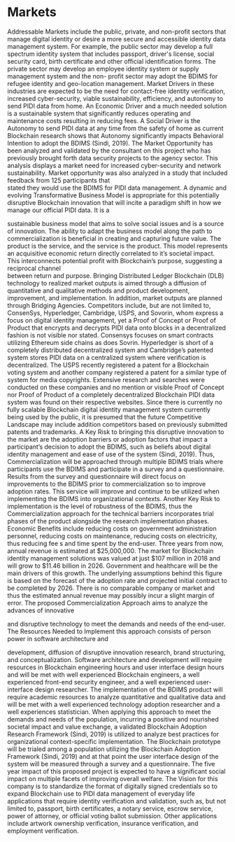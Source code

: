 # Markets

Addressable Markets include the public, private, and non-profit sectors that manage digital identity or desire a more secure and accessible identity data management system. For example, the public sector may develop a full spectrum identity system that includes passport, driver's license, social security card, birth certificate and other official identification forms. The private sector may develop an employee identity system or supply management system and the non- profit sector may adopt the BDIMS for refugee identity and geo-location management. Market Drivers in these industries are expected to be the need for contact-free identity verification, increased cyber-security, viable sustainability, efficiency, and autonomy to send PIDI data from home. An Economic Driver and a much needed solution is a sustainable system that significantly reduces operating and maintenance costs resulting in reducing fees. A Social Driver is the Autonomy to send PIDI data at any time from the safety of home as current Blockchain research shows that Autonomy significantly impacts Behavioral Intention to adopt the BDIMS (Sindi, 2019). The Market Opportunity has been analyzed and validated by the consultant on this project who has previously brought forth data security projects to the agency sector. This analysis displays a market need for increased cyber-security and network sustainability. Market opportunity was also analyzed in a study that included feedback from 125 participants that\
stated they would use the BDIMS for PIDI data management. A dynamic and evolving Transformative Business Model is appropriate for this potentially disruptive Blockchain innovation that will incite a paradigm shift in how we manage our official PIDI data. It is a

sustainable business model that aims to solve social issues and is a source of innovation. The ability to adapt the business model along the path to commercialization is beneficial in creating and capturing future value. The product is the service, and the service is the product. This model represents an acquisitive economic return directly correlated to it’s societal impact. This interconnects potential profit with Blockchain’s purpose, suggesting a reciprocal channel\
between return and purpose. Bringing Distributed Ledger Blockchain (DLB) technology to realized market outputs is aimed through a diffusion of quantitative and qualitative methods and product development, improvement, and implementation. In addition, market outputs are planned through Bridging Agencies. Competitors include, but are not limited to, ConsenSys, Hyperledger, Cambridge, USPS, and Sovorin, whom express a focus on digital identity management, yet a Proof of Concept or Proof of Product that encrypts and decrypts PIDI data onto blocks in a decentralized fashion is not visible nor stated. Consensys focuses on smart contracts utilizing Ethereum side chains as does Sovrin. Hyperledger is short of a completely distributed decentralized system and Cambridge’s patented system stores PIDI data on a centralized system where verification is decentralized. The USPS recently registered a patent for a Blockchain voting system and another company registered a patent for a similar type of system for media copyrights. Extensive research and searches were conducted on these companies and no mention or visible Proof of Concept nor Proof of Product of a completely decentralized Blockchain PIDI data system was found on their respective websites. Since there is currently no fully scalable Blockchain digital identity management system currently being used by the public, it is presumed that the future Competitive Landscape may include addition competitors based on previously submitted patents and trademarks. A Key Risk to bringing this disruptive innovation to the market are the adoption barriers or adoption factors that impact a participant’s decision to adopt the BDIMS, such as beliefs about digital identity management and ease of use of the system (Sindi, 2019). Thus, Commercialization will be approached through multiple BDIMS trials where participants use the BDIMS and participate in a survey and a questionnaire. Results from the survey and questionnaire will direct focus on improvements to the BDIMS prior to commercialization so to improve adoption rates. This service will improve and continue to be utilized when implementing the BDIMS into organizational contexts. Another Key Risk to implementation is the level of robustness of the BDIMS, thus the Commercialization approach for the technical barriers incorporates trial phases of the product alongside the research implementation phases. Economic Benefits include reducing costs on government administration personnel, reducing costs on maintenance, reducing costs on electricity, thus reducing fee s and time spent by the end-user. Three years from now, annual revenue is estimated at $25,000,000. The market for Blockchain identity management solutions was valued at just $107 million in 2018 and will grow to $11.46 billion in 2026. Government and healthcare will be the main drivers of this growth. The underlying assumptions behind this figure is based on the forecast of the adoption rate and projected initial contract to be completed by 2026. There is no comparable company or market and thus the estimated annual revenue may possibly incur a slight margin of error. The proposed Commercialization Approach aims to analyze the advances of innovative

and disruptive technology to meet the demands and needs of the end-user. The Resources Needed to Implement this approach consists of person power in software architecture and

development, diffusion of disruptive innovation research, brand structuring, and conceptualization. Software architecture and development will require resources in Blockchain engineering hours and user interface design hours and will be met with well experienced Blockchain engineers, a well experienced front-end security engineer, and a well experienced user-interface design researcher. The implementation of the BDIMS product will require academic resources to analyze quantitative and qualitative data and will be met with a well experienced technology adoption researcher and a well experiences statistician. When applying this approach to meet the demands and needs of the population, incurring a positive and nourished societal impact and value exchange, a validated Blockchain Adoption Research Framework (Sindi, 2019) is utilized to analyze best practices for organizational context-specific implementation. The Blockchain prototype will be trialed among a population utilizing the Blockchain Adoption Framework (Sindi, 2019) and at that point the user interface design of the system will be measured through a survey and a questionnaire. The five year impact of this proposed project is expected to have a significant social impact on multiple facets of improving overall welfare. The Vision for this company is to standardize the format of digitally signed credentials so to expand Blockchain use to PIDI data management of everyday life applications that require identity verification and validation, such as, but not limited to, passport, birth certificates, a notary service, escrow service, power of attorney, or official voting ballot submission. Other applications include artwork ownership verification, insurance verification, and employment verification.
